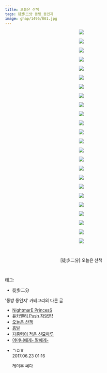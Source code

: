```yaml
---
title: 오늘은 산책
tags: 徒歩二分 동방_동인지
image: ghap/1495/001.jpg
---
```

<div class="article">
<p style="text-align: center; clear: none; float: none;"><img src="{{ site.nasurl }}/ghap/1495/001.jpg"/></p>
<p style="text-align: center; clear: none; float: none;"><img src="{{ site.nasurl }}/ghap/1495/002.jpg"/></p>
<p style="text-align: center; clear: none; float: none;"><img src="{{ site.nasurl }}/ghap/1495/003.jpg"/></p>
<p style="text-align: center; clear: none; float: none;"><img src="{{ site.nasurl }}/ghap/1495/004.jpg"/></p>
<p style="text-align: center; clear: none; float: none;"><img src="{{ site.nasurl }}/ghap/1495/005.jpg"/></p>
<p style="text-align: center; clear: none; float: none;"><img src="{{ site.nasurl }}/ghap/1495/006.jpg"/></p>
<p style="text-align: center; clear: none; float: none;"><img src="{{ site.nasurl }}/ghap/1495/007.jpg"/></p>
<p style="text-align: center; clear: none; float: none;"><img src="{{ site.nasurl }}/ghap/1495/008.jpg"/></p>
<p style="text-align: center; clear: none; float: none;"><img src="{{ site.nasurl }}/ghap/1495/009.jpg"/></p>
<p style="text-align: center; clear: none; float: none;"><img src="{{ site.nasurl }}/ghap/1495/010.jpg"/></p>
<p style="text-align: center; clear: none; float: none;"><img src="{{ site.nasurl }}/ghap/1495/011.jpg"/></p>
<p style="text-align: center; clear: none; float: none;"><img src="{{ site.nasurl }}/ghap/1495/012.jpg"/></p>
<p style="text-align: center; clear: none; float: none;"><img src="{{ site.nasurl }}/ghap/1495/013.jpg"/></p>
<p style="text-align: center; clear: none; float: none;"><img src="{{ site.nasurl }}/ghap/1495/014.jpg"/></p>
<p style="text-align: center; clear: none; float: none;"><img src="{{ site.nasurl }}/ghap/1495/015.jpg"/></p>
<p style="text-align: center; clear: none; float: none;"><img src="{{ site.nasurl }}/ghap/1495/016.jpg"/></p>
<p style="text-align: center; clear: none; float: none;"><img src="{{ site.nasurl }}/ghap/1495/017.jpg"/></p>
<p style="text-align: center; clear: none; float: none;"><img src="{{ site.nasurl }}/ghap/1495/018.jpg"/></p>
<p style="text-align: center; clear: none; float: none;"><img src="{{ site.nasurl }}/ghap/1495/019.jpg"/></p>
<p style="text-align: center; clear: none; float: none;"><img src="{{ site.nasurl }}/ghap/1495/020.jpg"/></p>
<p style="text-align: center; clear: none; float: none;"><img src="{{ site.nasurl }}/ghap/1495/021.jpg"/></p>
<p style="text-align: center; clear: none; float: none;"><img src="{{ site.nasurl }}/ghap/1495/022.jpg"/></p>
<p style="text-align: center; clear: none; float: none;"><img src="{{ site.nasurl }}/ghap/1495/023.jpg"/></p>
<p style="text-align: center; clear: none; float: none;"><img src="{{ site.nasurl }}/ghap/1495/024.jpg"/></p>
<p style="text-align: center; clear: none; float: none;"><br/></p>
<p style="text-align: center; clear: none; float: none;">[徒歩二分] 오늘은 산책</p>
<p><br/></p>
</div><div class="tagTrail">
<p>태그: </p>
<ul>
<li>徒歩二分</li>
</ul>
</div><div class="another">
<p>'동방 동인지' 카테고리의 다른 글</p>
<ul>
<li><a href="/2016-08-11-ghap_1497">NightmarE PrincesS</a></li>
<li><a href="/2016-08-11-ghap_1496">유카앨리 Push 자양분!</a></li>
<li><a href="/2016-08-11-ghap_1495">오늘은 산책</a></li>
<li><a href="/2016-08-11-ghap_1494">흙발</a></li>
<li><a href="/2016-08-11-ghap_1488">자중력이 적은 신묘마루</a></li>
<li><a href="/2016-08-11-ghap_1487">어머니에게- 딸에게-</a></li>
</ul>
</div><div class="cb_module cb_fluid">
<div class="cb_wrt cb_profile">
<div class="comment">
<ul>
<li class="cb_thumb_off" id="comment15020100">
<div class="cb_comment_area">
<div class="cb_info_area">
<div class="cb_section">
<span class="cb_nick_name">ㄱㅁㅎ</span>
</div>
<div class="cb_section">
<span class="cb_date">2017.06.23 01:16 </span>
</div>
</div>
<div class="cb_dsc_comment">
<p class="cb_dsc">
											레이무 쎄다
										</p>
</div>
</div></li>
</ul>
</div>
</div><!-- commentList close -->
</div>